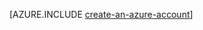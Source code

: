 ﻿<properties pageTitle="Centro de desenvolvimento do Node.js do Azure - Tutoriais - Criar uma conta" description="Centro de desenvolvimento do Node.js do Azure - Tutoriais - Criar uma conta do Azure" services="" documentationCenter="nodejs" authors="cephalin" manager="wpickett" editor="mollybos"/>

<tags ms.service="multiple" ms.workload="multiple" ms.tgt_pltfrm="na" ms.devlang="nodejs" ms.topic="article" ms.date="02/20/2015" ms.author="cephalin"/>

[AZURE.INCLUDE [create-an-azure-account](../includes/create-an-azure-account.md)]

<!--HONumber=47-->
